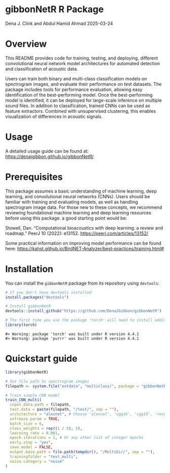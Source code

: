 gibbonNetR R Package
================
Dena J. Clink and Abdul Hamid Ahmad
2025-03-24

# Overview

This README provides code for training, testing, and deploying,
different convolutional neural network model architectures for automated
detection and classification of acoustic data.

Users can train both binary and multi-class classification models on
spectrogram images, and evaluate their performance on test datasets. The
package includes tools for performance evaluation, allowing easy
identification of the best-performing model. Once the best-performing
model is identified, it can be deployed for large-scale inference on
multiple sound files. In addition to classification, trained CNNs can be
used as feature extractors. Combined with unsupervised clustering, this
enables visualization of differences in acoustic signals.

# Usage

A detailed usage guide can be found at:
<https://denajgibbon.github.io/gibbonNetR/>

# Prerequisites

This package assumes a basic understanding of machine learning, deep
learning, and convolutional neural networks (CNNs). Users should be
familiar with training and evaluating models, as well as handling
spectrogram image data. For those new to these concepts, we recommend
reviewing foundational machine learning and deep learning resources
before using this package. a good starting point would be:

Stowell, Dan. “Computational bioacoustics with deep learning: a review
and roadmap.” PeerJ 10 (2022): e13152.
<https://peerj.com/articles/13152/>

Some practical information on improving model performance can be found
here:
<https://kahst.github.io/BirdNET-Analyzer/best-practices/training.html#>

# Installation

You can install the `gibbonNetR` package from its repository using
`devtools`:

``` r
# If you don't have devtools installed
install.packages("devtools")

# Install gibbonNetR
devtools::install_github("https://github.com/DenaJGibbon/gibbonNetR")

# The first time you use the package 'torch' will need to install additional packages. You can start the process using the following:
library(torch)
```

    #> Warning: package 'torch' was built under R version 4.4.1
    #> Warning: package 'purrr' was built under R version 4.4.1

# Quickstart guide

``` r
library(gibbonNetR)

# Set file path to spectrogram images
filepath <- system.file("extdata", "multiclass/", package = "gibbonNetR")

# Train simple CNN model
train_CNN_multi(
  input.data.path = filepath,
  test.data = paste(filepath, "/test/", sep = ""),
  architecture = "alexnet", # Choose 'alexnet', 'vgg16', 'vgg19', 'resnet18', 'resnet50', or 'resnet152'
  unfreeze.param = TRUE,
  batch_size = 6,
  class_weights = rep((1 / 5), 5),
  learning_rate = 0.001,
  epoch.iterations = 1, # Or any other list of integer epochs
  early.stop = "yes",
  save.model = FALSE,
  output.base.path = file.path(tempdir(), "/MultiDir/", sep = ""),
  trainingfolder = "test_multi",
  noise.category = "noise"
)
```
